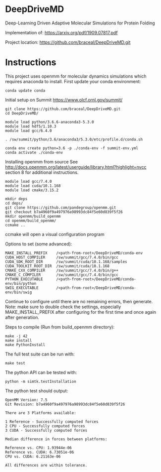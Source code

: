 # DeepDriveMD
Deep-Learning Driven Adaptive Molecular Simulations for Protein Folding

Implementation of: https://arxiv.org/pdf/1909.07817.pdf

Project location: https://github.com/braceal/DeepDriveMD.git

# Instructions
This project uses openmm for molecular dynamics simulations which requires anaconda to install.
First update your conda environment:
```
conda update conda
```

Initial setup on Summit https://www.olcf.ornl.gov/summit/
```
git clone https://github.com/braceal/DeepDriveMD.git
cd DeepDriveMD/

module load python/3.6.6-anaconda3-5.3.0
module load hdf5/1.10.3
module load gcc/6.4.0

. /sw/summit/python/3.6/anaconda3/5.3.0/etc/profile.d/conda.sh

conda env create python=3.6 -p ./conda-env -f summit-env.yml
conda activate ./conda-env
```

Installing openmm from source
See http://docs.openmm.org/latest/userguide/library.html?highlight=nvcc
section 8 for additional instructions.

```
module load gcc/7.4.0  
module load cuda/10.1.168
module load cmake/3.15.2

mkdir deps
cd deps/
git clone https://github.com/pandegroup/openmm.git
git checkout b7a4960f9a497976a98993dc84f5e60d839f5f26
mkdir openmm/build_openmm
cd openmm/build_openmm/
ccmake ..
```
ccmake will open a visual configuration program

Options to set (some advanced):

```
MAKE_INSTALL_PREFIX    /<path-from-root>/DeepDriveMD/conda-env
CUDA_HOST_COMPILER     /sw/summit/gcc/7.4.0/bin/gcc
CUDA_SDK_ROOT_DIR      /sw/summit/cuda/10.1.168/samples
CUDA_TOOLKIT_ROOT_DIR  /sw/summit/cuda/10.1.168
CMAKE_CXX_COMPILER     /sw/summit/gcc/7.4.0/bin/g++
CMAKE_C_COMPILER       /sw/summit/gcc/7.4.0/bin/gcc
PYTHON_EXECUTABLE      /<path-from-root>/DeepDriveMD/conda-env/bin/python
SWIG_EXECUTABLE        /<path-from-root>/DeepDriveMD/conda-env/bin/swig
```

Continue to configure until there are no remaining errors, then generate.
Note: make sure to double check the settings, especially MAKE_INSTALL_PREFIX after
      configuring for the first time and once again after generation.

Steps to compile (Run from build_openmm directory):
```
make -j 42
make install
make PythonInstall
```

The full test suite can be run with:
```
make test
```

The python API can be tested with:
```
python -m simtk.testInstallation
```

The python test should output:
```
OpenMM Version: 7.5
Git Revision: b7a4960f9a497976a98993dc84f5e60d839f5f26

There are 3 Platforms available:

1 Reference - Successfully computed forces
2 CPU - Successfully computed forces
3 CUDA - Successfully computed forces

Median difference in forces between platforms:

Reference vs. CPU: 1.93944e-06
Reference vs. CUDA: 6.73051e-06
CPU vs. CUDA: 6.21163e-06

All differences are within tolerance.
```


